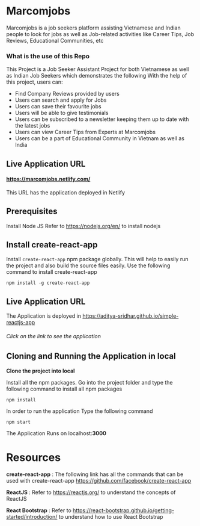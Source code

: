 # Marcomjobs

Marcomjobs is a job seekers platform assisting Vietnamese and Indian people to look for jobs as well as Job-related activities like Career Tips, Job Reviews, Educational Communities, etc

### What is the use of this Repo
This Project is a Job Seeker Assistant Project for both Vietnamese as well as Indian Job Seekers which demonstrates the following
With the help of this project, users can:
* Find Company Reviews provided by users
* Users can search and apply for Jobs
* Users can save their favourite jobs
* Users will be able to give testimonials
* Users can be subscribed to a newsletter keeping them up to date with the latest jobs
* Users can view Career Tips from Experts at Marcomjobs
* Users can be a part of Educational Community in Vietnam as well as India

## Live Application URL
#### https://marcomjobs.netlify.com/
This URL has the application deployed in Netlify

## Prerequisites
Install Node JS
Refer to https://nodejs.org/en/ to install nodejs

## Install create-react-app
Install `create-react-app` npm package globally. This will help to easily run the project and also build the source files easily. Use the following command to install create-react-app
```
npm install -g create-react-app
```

## Live Application URL
The Application is deployed in https://aditya-sridhar.github.io/simple-reactjs-app

###### Click on the link to see the application

## Cloning and Running the Application in local
**Clone the project into local**

Install all the npm packages. Go into the project folder and type the following command to install all npm packages
```
npm install
```
In order to run the application Type the following command
```
npm start
```
The Application Runs on localhost:**3000**

# Resources
**create-react-app** : The following link has all the commands that can be used with create-react-app https://github.com/facebook/create-react-app

**ReactJS** : Refer to https://reactjs.org/ to understand the concepts of ReactJS

**React Bootstrap** : Refer to https://react-bootstrap.github.io/getting-started/introduction/ to understand how to use React Bootstrap
